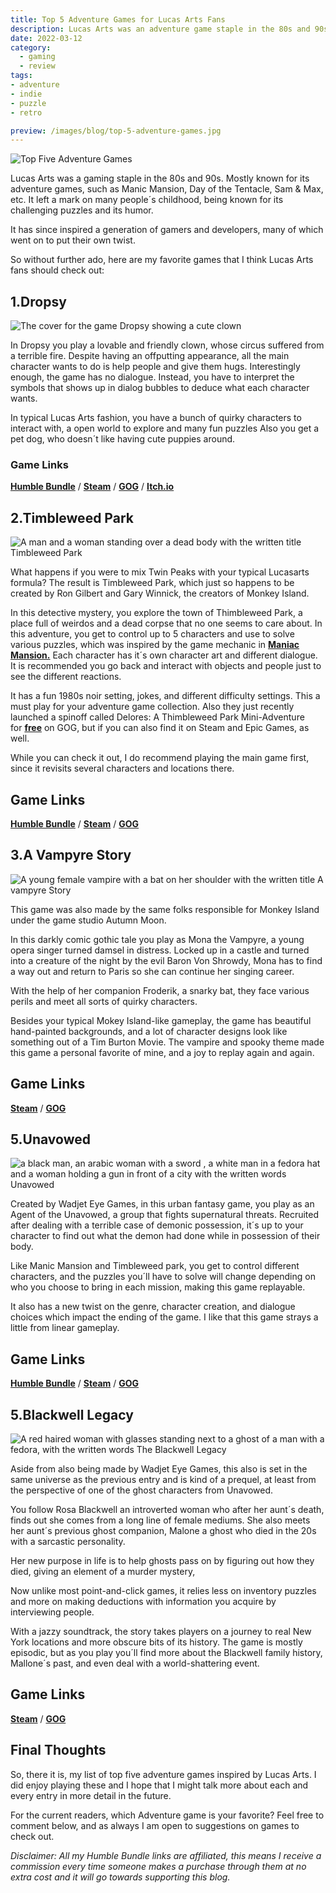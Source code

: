 ```yaml
---
title: Top 5 Adventure Games for Lucas Arts Fans
description: Lucas Arts was an adventure game staple in the 80s and 90s. Here´s some games that give a similar vibe.
date: 2022-03-12
category:
  - gaming
  - review
tags: 
- adventure 
- indie 
- puzzle 
- retro

preview: /images/blog/top-5-adventure-games.jpg
---
```

![Top Five Adventure Games](/images/blog/top-5-adventure-games.jpg)

Lucas Arts was a gaming staple in the 80s and 90s. Mostly known for its adventure games, such as Manic Mansion, Day of the Tentacle, Sam & Max, etc. It left a mark on many people´s childhood, being known for its challenging puzzles and its humor.

It has since inspired a generation of gamers and developers, many of which went on to put their own twist.

So without further ado, here are my favorite games that I think Lucas Arts fans should check out:

## 1.Dropsy


![The cover for the game Dropsy showing a cute clown](/images/2022/dropsy.jpg)

In Dropsy you play a lovable and friendly clown, whose circus suffered from a terrible fire. Despite having an offputting appearance, all the main character wants to do is help people and give them hugs. Interestingly enough, the game has no dialogue. Instead, you have to interpret the symbols that shows up in dialog bubbles to deduce what each character wants.

In typical Lucas Arts fashion, you have a bunch of quirky characters to interact with, a open world to explore and many fun puzzles Also you get a pet dog, who doesn´t like having cute puppies around.

### Game Links

[**Humble Bundle**](https://www.humblebundle.com/store/dropsy?partner=ghastlymirror) /  [**Steam**](https://store.steampowered.com/app/274350/Dropsy/) / [**GOG**](https://www.gog.com/game/dropsy) / [**Itch.io**](https://devolverdigital.itch.io/dropsy)







## 2.Timbleweed Park

![A man and a woman standing over a dead body with the written title Timbleweed Park](/images/2022/thimbleweed-park-2.jpg)

What happens if you were to mix Twin Peaks with your typical Lucasarts formula? The result is Timbleweed Park, which just so happens to be created by Ron Gilbert and Gary Winnick, the creators of Monkey Island.

In this detective mystery, you explore the town of Thimbleweed Park, a place full of weirdos and a dead corpse that no one seems to care about. In this adventure, you get to control up to 5 characters and use to solve various puzzles, which was inspired by the game mechanic in [**Maniac Mansion.**](https://en.wikipedia.org/wiki/Maniac_Mansion) Each character has it´s own character art and different dialogue. It is recommended you go back and interact with objects and people just to see the different reactions.

It has a fun 1980s noir setting, jokes, and different difficulty settings. This a must play for your adventure game collection. Also they just recently launched a spinoff called Delores: A Thimbleweed Park Mini-Adventure for [**free**](http://gog.com/game/delores_a_thimbleweed_park_miniadventure) on GOG, but if you can also find it on Steam and Epic Games, as well.

While you can check it out, I do recommend playing the main game first, since it revisits several characters and locations there.

## Game Links

[**Humble Bundle**](https://www.humblebundle.com/store/thimbleweed-park?partner=ghastlymirror) / [**Steam**](https://store.steampowered.com/app/569860/Thimbleweed_Park/) / [**GOG**](https://www.gog.com/game/thimbleweed_park)


## 3.A Vampyre Story


![A young female vampire with a bat on her shoulder with the written title A vampyre Story](/images/2022/a-vampyre-story.jpg#center)


This game was also made by the same folks responsible for Monkey Island under the game studio Autumn Moon.

In this darkly comic gothic tale you play as Mona the Vampyre, a young opera singer turned damsel in distress. Locked up in a castle and turned into a creature of the night by the evil Baron Von Shrowdy, Mona has to find a way out and return to Paris so she can continue her singing career.

With the help of her companion Froderik, a snarky bat, they face various perils and meet all sorts of quirky characters.

Besides your typical Mokey Island-like gameplay, the game has beautiful hand-painted backgrounds, and a lot of character designs look like something out of a Tim Burton Movie. The vampire and spooky theme made this game a personal favorite of mine, and a joy to replay again and again.

## Game Links

[**Steam**](https://store.steampowered.com/app/313870/A_Vampyre_Story/) / [**GOG**](https://www.gog.com/game/a_vampyre_story)


## 5.Unavowed

![a black man, an arabic woman with a sword , a white man in a fedora hat and a woman holding a gun in front of a city with the written words Unavowed](/images/2022/unavowedlogo.jpg)

Created by Wadjet Eye Games, in this urban fantasy game, you play as an Agent of the Unavowed, a group that fights supernatural threats. Recruited after dealing with a terrible case of demonic possession, it´s up to your character to find out what the demon had done while in possession of their body.

Like Manic Mansion and Timbleweed park, you get to control different characters, and the puzzles you´ll have to solve will change depending on who you choose to bring in each mission, making this game replayable.

It also has a new twist on the genre, character creation, and dialogue choices which impact the ending of the game. I like that this game strays a little from linear gameplay.

## Game Links

[**Humble Bundle**](https://www.humblebundle.com/store/unavowed?partner=ghastlymirror) / [**Steam**](https://store.steampowered.com/app/336140/Unavowed/) / [**GOG**](https://www.gog.com/game/unavowed)





## 5.Blackwell Legacy
![A red haired  woman with glasses standing next to a ghost of a man with a fedora, with the written words The Blackwell Legacy](/images/2022/blackwell%20legacy.png)



Aside from also being made by Wadjet Eye Games, this also is set in the same universe as the previous entry and is kind of a prequel, at least from the perspective of one of the ghost characters from Unavowed.

You follow Rosa Blackwell an introverted woman who after her aunt´s death, finds out she comes from a long line of female mediums. She also meets her aunt´s previous ghost companion, Malone a ghost who died in the 20s with a sarcastic personality.

Her new purpose in life is to help ghosts pass on by figuring out how they died, giving an element of a murder mystery,

Now unlike most point-and-click games, it relies less on inventory puzzles and more on making deductions with information you acquire by interviewing people.

With a jazzy soundtrack, the story takes players on a journey to real New York locations and more obscure bits of its history. The game is mostly episodic, but as you play you´ll find more about the Blackwell family history, Mallone´s past, and even deal with a world-shattering event.

## Game Links

[**Steam**](https://store.steampowered.com/bundle/6377/The_Blackwell_Bundle/) / [**GOG**](https://www.gog.com/game/blackwell_bundle)



## Final Thoughts
So, there it is, my list of top five adventure games inspired by Lucas Arts. I did enjoy playing these and I hope that I might talk more about each and every entry in more detail in the future.

For the current readers, which Adventure game is your favorite? Feel free to comment below, and as always I am open to suggestions on games to check out.

*Disclaimer: All my Humble Bundle links are affiliated, this means I receive a commission every time someone makes a purchase through them at no extra cost and it will go towards supporting this blog.*


